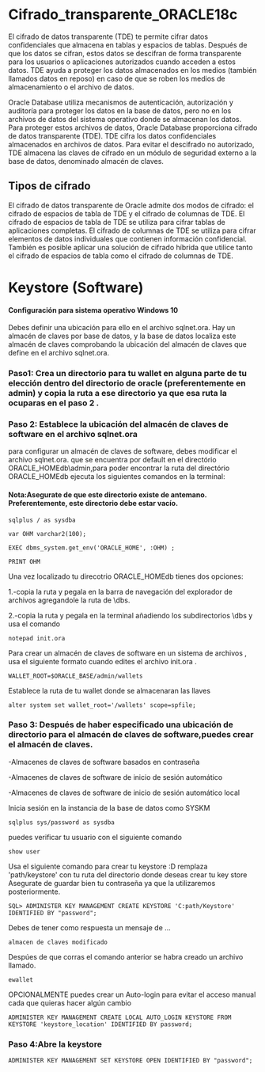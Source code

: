 # Cifrado_transparente_ORACLE18c
El cifrado de datos transparente (TDE) te permite cifrar datos confidenciales que almacena en tablas y espacios de tablas.
Después de que los datos se cifran, estos datos se descifran de forma transparente para los usuarios o aplicaciones autorizados cuando acceden a estos datos. TDE ayuda a proteger los datos almacenados en los medios (también llamados datos en reposo) en caso de que se roben los medios de almacenamiento o el archivo de datos.

Oracle Database utiliza mecanismos de autenticación, autorización y auditoría para proteger los datos en la base de datos, pero no en los archivos de datos del sistema operativo donde se almacenan los datos. Para proteger estos archivos de datos, Oracle Database proporciona cifrado de datos transparente (TDE). TDE cifra los datos confidenciales almacenados en archivos de datos. Para evitar el descifrado no autorizado, TDE almacena las claves de cifrado en un módulo de seguridad externo a la base de datos, denominado almacén de claves.

## Tipos de cifrado 
El cifrado de datos transparente de Oracle admite dos modos de cifrado: el cifrado de espacios de tabla de TDE y el cifrado de columnas de TDE. El cifrado de espacios de tabla de TDE se utiliza para cifrar tablas de aplicaciones completas. El cifrado de columnas de TDE se utiliza para cifrar elementos de datos individuales que contienen información confidencial. También es posible aplicar una solución de cifrado híbrida que utilice tanto el cifrado de espacios de tabla como el cifrado de columnas de TDE.

# Keystore (Software)
#### Configuración para sistema operativo Windows 10
Debes definir una ubicación para ello en el archivo sqlnet.ora. Hay un almacén de claves por base de datos, y la base de datos localiza este almacén de claves comprobando la ubicación del almacén de claves que define en el archivo sqlnet.ora.
### Paso1: Crea un directorio para tu wallet en alguna parte de tu elección dentro del directorio de oracle (preferentemente en admin) y copia la ruta a ese directorio ya que esa ruta la ocuparas en el paso 2 .

### Paso 2: Establece la ubicación del almacén de claves de software en el archivo sqlnet.ora
para configurar un almacén de claves de software, debes modificar el archivo sqlnet.ora. que se encuentra por default en el directório ORACLE_HOMEdb\admin,para poder encontrar la ruta del directório ORACLE_HOMEdb ejecuta los siguientes comandos en la terminal:
#### Nota:Asegurate de que este directorio existe de antemano. Preferentemente, este directorio debe estar vacío.

```
sqlplus / as sysdba  
```

```
var OHM varchar2(100); 
```

```
EXEC dbms_system.get_env('ORACLE_HOME', :OHM) ; 
```

```
PRINT OHM
```

Una vez localizado tu direcotrio ORACLE_HOMEdb tienes dos opciones: 

1.-copia la ruta y pegala en la barra de navegación del explorador de archivos agregandole la ruta de \dbs. 

2.-copia la ruta y pegala en la terminal añadiendo los subdirectorios \dbs y usa el comando 
```
notepad init.ora
```
Para crear un almacén de claves de software en un sistema de archivos , usa el siguiente formato cuando edites el archivo init.ora .

```
WALLET_ROOT=$ORACLE_BASE/admin/wallets
```
Establece la ruta de tu wallet donde se almacenaran las llaves
```
alter system set wallet_root='/wallets' scope=spfile;
```


### Paso 3: Después de haber especificado una ubicación de directorio para el almacén de claves de software,puedes crear el almacén de claves.

-Almacenes de claves de software basados en contraseña

-Almacenes de claves de software de inicio de sesión automático

-Almacenes de claves de software de inicio de sesión automático local

Inicia sesión en la instancia de la base de datos como SYSKM 

```
sqlplus sys/password as sysdba
```
puedes verificar tu usuario con el siguiente comando
```
show user
```
Usa el siguiente comando para crear tu keystore :D
remplaza 'path/keystore' con tu ruta del directorio donde deseas crear tu key store
Asegurate de guardar bien tu contraseña ya que la utilizaremos posteriormente.
```
SQL> ADMINISTER KEY MANAGEMENT CREATE KEYSTORE 'C:path/Keystore' IDENTIFIED BY "password";
```
Debes de tener como respuesta un mensaje de ...
```
almacen de claves modificado
```
Despúes de que corras el comando anterior se habra creado un archivo llamado. 

```
ewallet
```

OPCIONALMENTE puedes crear un Auto-login para evitar el acceso manual cada que quieras hacer algún cambio

```
ADMINISTER KEY MANAGEMENT CREATE LOCAL AUTO_LOGIN KEYSTORE FROM KEYSTORE 'keystore_location' IDENTIFIED BY password;
```

### Paso 4:Abre la keystore
```
ADMINISTER KEY MANAGEMENT SET KEYSTORE OPEN IDENTIFIED BY "password";
```

